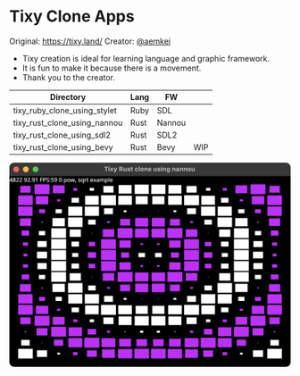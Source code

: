 # Tixy Clone Apps

Original: https://tixy.land/
Creator: [@aemkei](https://twitter.com/aemkei)

- Tixy creation is ideal for learning language and graphic framework.
- It is fun to make it because there is a movement.
- Thank you to the creator.

| Directory                    | Lang | FW     |     |
|------------------------------|------|--------|-----|
| tixy_ruby_clone_using_stylet | Ruby | SDL    |     |
| tixy_rust_clone_using_nannou | Rust | Nannou |     |
| tixy_rust_clone_using_sdl2   | Rust | SDL2   |     |
| tixy_rust_clone_using_bevy   | Rust | Bevy   | WIP |

![Image](image.png)
